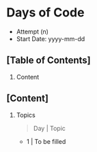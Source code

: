 
# Days of Code

- Attempt (n)
- Start Date: yyyy-mm-dd

## [Table of Contents]

1. Content

## [Content]

1. Topics

    > Day | Topic
      - 1 | To be filled
